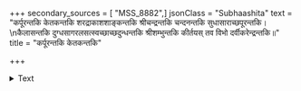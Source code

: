 +++
secondary_sources = [ "MSS_8882",]
jsonClass = "Subhaashita"
text = "कर्पूरन्तकि केतकन्तकि शरद्राकाशशाङ्कन्तकि श्रीचन्द्रन्तकि चन्दनन्तकि सुधासाराच्छपूरन्तकि।  \nकैलासन्तकि दुग्धसागरलसत्स्वच्छाच्छदुन्धन्तकि श्रीशम्भुन्तकि कीर्तयस् तव विभो दर्वीकरेन्द्रन्तकि॥"
title = "कर्पूरन्तकि केतकन्तकि"

+++

<details><summary>Text</summary>

कर्पूरन्तकि केतकन्तकि शरद्राकाशशाङ्कन्तकि श्रीचन्द्रन्तकि चन्दनन्तकि सुधासाराच्छपूरन्तकि।  
कैलासन्तकि दुग्धसागरलसत्स्वच्छाच्छदुन्धन्तकि श्रीशम्भुन्तकि कीर्तयस् तव विभो दर्वीकरेन्द्रन्तकि॥
</details>
